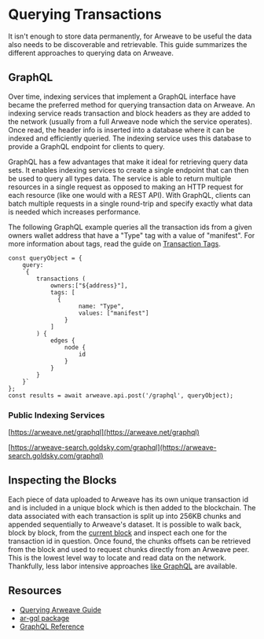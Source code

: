 # Querying Transactions

It isn't enough to store data permanently, for Arweave to be useful the data also needs to be discoverable and retrievable. This guide summarizes the different approaches to querying data on Arweave.

## GraphQL

Over time, indexing services that implement a GraphQL interface have became the preferred method for querying transaction data on Arweave. An indexing service reads transaction and block headers as they are added to the network (usually from a full Arweave node which the service operates). Once read, the header info is inserted into a database where it can be indexed and efficiently queried. The indexing service uses this database to provide a GraphQL endpoint for clients to query.

GraphQL has a few advantages that make it ideal for retrieving query data sets. It enables indexing services to create a single endpoint that can then be used to query all types data. The service is able to return multiple resources in a single request as opposed to making an HTTP request for each resource (like one would with a REST API). With GraphQL, clients can batch multiple requests in a single round-trip and specify exactly what data is needed which increases performance.

The following GraphQL example queries all the transaction ids from a given owners wallet address that have a "Type" tag with a value of "manifest". For more information about tags, read the guide on [Transaction Tags](tags.md).

```js:no-line-numbers
const queryObject = {
	query:
	`{
		transactions (
			owners:["${address}"],
			tags: [
			  {
					name: "Type",
					values: ["manifest"]
				}
			]
		) {
			edges {
				node {
					id
				}
			}
		}
	}`
};
const results = await arweave.api.post('/graphql', queryObject);
```

### Public Indexing Services

[https://arweave.net/graphql](https://arweave.net/graphql)

[https://arweave-search.goldsky.com/graphql](https://arweave-search.goldsky.com/graphql)

## Inspecting the Blocks

Each piece of data uploaded to Arweave has its own unique transaction id and is included in a unique block which is then added to the blockchain. The data associated with each transaction is split up into 256KB chunks and appended sequentially to Arweave's dataset. It is possible to walk back, block by block, from the [current block](https://arweave.net/block/current) and inspect each one for the transaction id in question. Once found, the chunks offsets can be retrieved from the block and used to request chunks directly from an Arweave peer. This is the lowest level way to locate and read data on the network. Thankfully, less labor intensive approaches [like GraphQL](#graphql) are available.

## Resources

-   [Querying Arweave Guide](../guides/querying-arweave/queryingArweave.md)
-   [ar-gql package](../guides/querying-arweave/ar-gql.md)
-   [GraphQL Reference](../references/gql.md)
